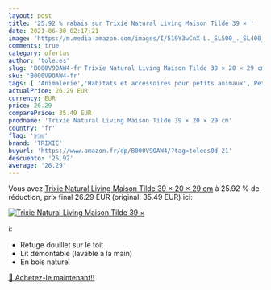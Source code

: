 ```yaml
---
layout: post
title: '25.92 % rabais sur Trixie Natural Living Maison Tilde 39 × '
date: 2021-06-30 02:17:21
image: 'https://m.media-amazon.com/images/I/519Y3wCnX-L._SL500_._SL400_.jpg'
comments: true
category: ofertas
author: 'tole.es'
slug: 'B000V9OAW4-fr Trixie Natural Living Maison Tilde 39 × 20 × 29 cm'
sku: 'B000V9OAW4-fr'
tags: [ 'Animalerie','Habitats et accessoires pour petits animaux','Petits animaux','Tubes et tunnels pour petits animaux','trixie', ]
actualPrice: 26.29 EUR
currency: EUR
price: 26.29
comparePrice: 35.49 EUR
prodname: 'Trixie Natural Living Maison Tilde 39 × 20 × 29 cm'
country: 'fr'
flag: '🇫🇷'
brand: 'TRIXIE'
buyurl: 'https://www.amazon.fr/dp/B000V9OAW4/?tag=tolees0d-21'
descuento: '25.92'
average: '26.29'
---
```


Vous avez [Trixie Natural Living Maison Tilde 39 × 20 × 29 cm](https://www.amazon.fr/dp/B000V9OAW4/?tag=tolees0d-21)  à  25.92 % de réduction, prix final  26.29 EUR (original: 35.49 EUR) ici:

[![Trixie Natural Living Maison Tilde 39 × ](https://m.media-amazon.com/images/I/519Y3wCnX-L._SL500_._SL400_.jpg)](https://www.amazon.fr/dp/B000V9OAW4/?tag=tolees0d-21)

ℹ️:

- Refuge douillet sur le toit
- Lit démontable (lavable à la main)
- En bois naturel

[🛒 Achetez-le maintenant!!](https://www.amazon.fr/dp/B000V9OAW4/?tag=tolees0d-21)

